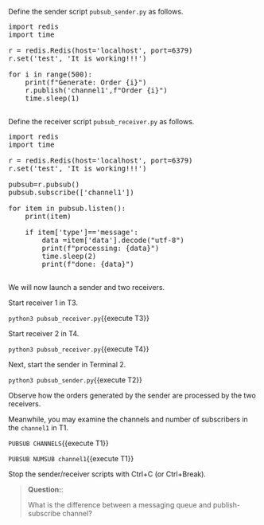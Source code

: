 

Define the sender script `pubsub_sender.py` as follows.

<pre class="file" data-filename="pubsub_sender.py" data-target="replace">
import redis
import time

r = redis.Redis(host='localhost', port=6379)
r.set('test', 'It is working!!!')

for i in range(500):
    print(f"Generate: Order {i}")
    r.publish('channel1',f"Order {i}")
    time.sleep(1)

</pre>

Define the receiver script `pubsub_receiver.py` as follows.

<pre class="file" data-filename="pubsub_receiver.py" data-target="replace">
import redis
import time

r = redis.Redis(host='localhost', port=6379)
r.set('test', 'It is working!!!')

pubsub=r.pubsub()
pubsub.subscribe(['channel1'])

for item in pubsub.listen():
    print(item)
    
    if item['type']=='message':
        data =item['data'].decode("utf-8") 
        print(f"processing: {data}")
        time.sleep(2)
        print(f"done: {data}")
  
</pre>


We will now launch a sender and two receivers.


Start receiver 1 in T3.

`python3 pubsub_receiver.py`{{execute T3}}

Start receiver 2 in T4.

`python3 pubsub_receiver.py`{{execute T4}}


Next, start the sender in Terminal 2.

`python3 pubsub_sender.py`{{execute T2}}




Observe how the orders generated by the sender are processed by the two receivers.



Meanwhile, you may examine the channels and number of subscribers in the `channel1`  in T1.

`PUBSUB CHANNELS`{{execute T1}}

`PUBSUB NUMSUB channel1`{{execute T1}}

Stop the sender/receiver scripts with Ctrl+C (or Ctrl+Break).


> **Question:**:
>
> What is the difference between a messaging queue and publish-subscribe channel?
>



